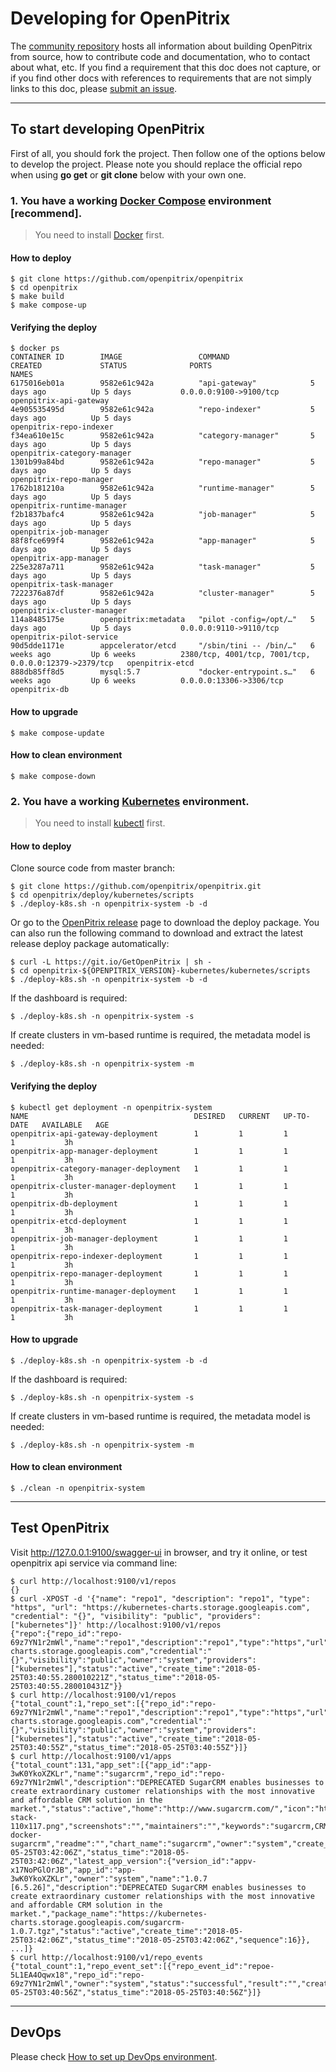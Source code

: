 # Developing for OpenPitrix

The [community repository](https://github.com/openpitrix) hosts all information about
building OpenPitrix from source, how to contribute code and documentation, who to contact about what, etc. If you find a requirement that this doc does not capture, or if you find other docs with references to requirements that are not simply links to this doc, please [submit an issue](https://github.com/openpitrix/openpitrix/issues/new).

----

## To start developing OpenPitrix

First of all, you should fork the project. Then follow one of the options below to develop the project. Please note you should replace the official repo when using __go get__ or __git clone__ below with your own one.

### 1. You have a working [Docker Compose](https://docs.docker.com/compose/install) environment [recommend].

> You need to install [Docker](https://docs.docker.com/engine/installation/) first.

#### How to deploy
```shell
$ git clone https://github.com/openpitrix/openpitrix
$ cd openpitrix
$ make build
$ make compose-up
```

#### Verifying the deploy
```shell
$ docker ps
CONTAINER ID        IMAGE                 COMMAND                  CREATED             STATUS              PORTS                                                   NAMES
6175016eb01a        9582e61c942a          "api-gateway"            5 days ago          Up 5 days           0.0.0.0:9100->9100/tcp                                  openpitrix-api-gateway
4e905535495d        9582e61c942a          "repo-indexer"           5 days ago          Up 5 days                                                                   openpitrix-repo-indexer
f34ea610e15c        9582e61c942a          "category-manager"       5 days ago          Up 5 days                                                                   openpitrix-category-manager
1301b99a84bd        9582e61c942a          "repo-manager"           5 days ago          Up 5 days                                                                   openpitrix-repo-manager
1762b181210a        9582e61c942a          "runtime-manager"        5 days ago          Up 5 days                                                                   openpitrix-runtime-manager
f2b1837bafc4        9582e61c942a          "job-manager"            5 days ago          Up 5 days                                                                   openpitrix-job-manager
88f8fce699f4        9582e61c942a          "app-manager"            5 days ago          Up 5 days                                                                   openpitrix-app-manager
225e3287a711        9582e61c942a          "task-manager"           5 days ago          Up 5 days                                                                   openpitrix-task-manager
7222376a87df        9582e61c942a          "cluster-manager"        5 days ago          Up 5 days                                                                   openpitrix-cluster-manager
114a8485175e        openpitrix:metadata   "pilot -config=/opt/…"   5 days ago          Up 5 days           0.0.0.0:9110->9110/tcp                                  openpitrix-pilot-service
90d5dde1171e        appcelerator/etcd     "/sbin/tini -- /bin/…"   6 weeks ago         Up 6 weeks          2380/tcp, 4001/tcp, 7001/tcp, 0.0.0.0:12379->2379/tcp   openpitrix-etcd
888db85ff8d5        mysql:5.7             "docker-entrypoint.s…"   6 weeks ago         Up 6 weeks          0.0.0.0:13306->3306/tcp                                 openpitrix-db
```

#### How to upgrade

```shell
$ make compose-update
```

#### How to clean environment
```shell
$ make compose-down
```

### 2. You have a working [Kubernetes](https://kubernetes.io/docs/setup/) environment.

> You need to install [kubectl](https://kubernetes.io/docs/tasks/tools/install-kubectl/) first.

#### How to deploy

Clone source code from master branch: 
```shell
$ git clone https://github.com/openpitrix/openpitrix.git
$ cd openpitrix/deploy/kubernetes/scripts
$ ./deploy-k8s.sh -n openpitrix-system -b -d
```

Or go to the [OpenPitrix release](https://github.com/openpitrix/openpitrix/releases) page to download the deploy package. You can also run the following command to download and extract the latest release deploy package automatically:
```shell
$ curl -L https://git.io/GetOpenPitrix | sh -
$ cd openpitrix-${OPENPITRIX_VERSION}-kubernetes/kubernetes/scripts
$ ./deploy-k8s.sh -n openpitrix-system -b -d
```

If the dashboard is required:
```shell
$ ./deploy-k8s.sh -n openpitrix-system -s
```

If create clusters in vm-based runtime is required, the metadata model is needed:
```shell
$ ./deploy-k8s.sh -n openpitrix-system -m
```

#### Verifying the deploy
```shell
$ kubectl get deployment -n openpitrix-system
NAME                                     DESIRED   CURRENT   UP-TO-DATE   AVAILABLE   AGE
openpitrix-api-gateway-deployment        1         1         1            1           3h
openpitrix-app-manager-deployment        1         1         1            1           3h
openpitrix-category-manager-deployment   1         1         1            1           3h
openpitrix-cluster-manager-deployment    1         1         1            1           3h
openpitrix-db-deployment                 1         1         1            1           3h
openpitrix-etcd-deployment               1         1         1            1           3h
openpitrix-job-manager-deployment        1         1         1            1           3h
openpitrix-repo-indexer-deployment       1         1         1            1           3h
openpitrix-repo-manager-deployment       1         1         1            1           3h
openpitrix-runtime-manager-deployment    1         1         1            1           3h
openpitrix-task-manager-deployment       1         1         1            1           3h
```

#### How to upgrade

```shell
$ ./deploy-k8s.sh -n openpitrix-system -b -d
```

If the dashboard is required:
```shell
$ ./deploy-k8s.sh -n openpitrix-system -s
```

If create clusters in vm-based runtime is required, the metadata model is needed:
```shell
$ ./deploy-k8s.sh -n openpitrix-system -m
```

#### How to clean environment
```shell
$ ./clean -n openpitrix-system
```

----

## Test OpenPitrix

Visit http://127.0.0.1:9100/swagger-ui in browser, and try it online, or test openpitrix api service via command line:

```shell
$ curl http://localhost:9100/v1/repos
{}
$ curl -XPOST -d '{"name": "repo1", "description": "repo1", "type": "https", "url": "https://kubernetes-charts.storage.googleapis.com", "credential": "{}", "visibility": "public", "providers": ["kubernetes"]}' http://localhost:9100/v1/repos
{"repo":{"repo_id":"repo-69z7YN1r2mWl","name":"repo1","description":"repo1","type":"https","url":"https://kubernetes-charts.storage.googleapis.com","credential":"{}","visibility":"public","owner":"system","providers":["kubernetes"],"status":"active","create_time":"2018-05-25T03:40:55.280010221Z","status_time":"2018-05-25T03:40:55.280010431Z"}}
$ curl http://localhost:9100/v1/repos
{"total_count":1,"repo_set":[{"repo_id":"repo-69z7YN1r2mWl","name":"repo1","description":"repo1","type":"https","url":"https://kubernetes-charts.storage.googleapis.com","credential":"{}","visibility":"public","owner":"system","providers":["kubernetes"],"status":"active","create_time":"2018-05-25T03:40:55Z","status_time":"2018-05-25T03:40:55Z"}]}
$ curl http://localhost:9100/v1/apps
{"total_count":131,"app_set":[{"app_id":"app-3wK0YkoXZKLr","name":"sugarcrm","repo_id":"repo-69z7YN1r2mWl","description":"DEPRECATED SugarCRM enables businesses to create extraordinary customer relationships with the most innovative and affordable CRM solution in the market.","status":"active","home":"http://www.sugarcrm.com/","icon":"https://bitnami.com/assets/stacks/sugarcrm/img/sugarcrm-stack-110x117.png","screenshots":"","maintainers":"","keywords":"sugarcrm,CRM","sources":"https://github.com/bitnami/bitnami-docker-sugarcrm","readme":"","chart_name":"sugarcrm","owner":"system","create_time":"2018-05-25T03:42:06Z","status_time":"2018-05-25T03:42:06Z","latest_app_version":{"version_id":"appv-x17NoPGlOrJB","app_id":"app-3wK0YkoXZKLr","owner":"system","name":"1.0.7 [6.5.26]","description":"DEPRECATED SugarCRM enables businesses to create extraordinary customer relationships with the most innovative and affordable CRM solution in the market.","package_name":"https://kubernetes-charts.storage.googleapis.com/sugarcrm-1.0.7.tgz","status":"active","create_time":"2018-05-25T03:42:06Z","status_time":"2018-05-25T03:42:06Z","sequence":16}}, ...]}
$ curl http://localhost:9100/v1/repo_events
{"total_count":1,"repo_event_set":[{"repo_event_id":"repoe-5L1EA4Oqwx18","repo_id":"repo-69z7YN1r2mWl","owner":"system","status":"successful","result":"","create_time":"2018-05-25T03:40:56Z","status_time":"2018-05-25T03:40:56Z"}]}
```

----

## DevOps

Please check [How to set up DevOps environment](devops.md).
